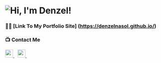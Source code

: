  # ![Hi, I'm Denzel!](https://readme-typing-svg.herokuapp.com?color=%2336BCF7&size=21+&duration=2000&center=true&vCenter=true&multiline=true&width=200&height=40&lines=-Hi%2C+I'm+Denzel!👋🏼;+;+)
 
### 👨‍💻 [Link To My Portfolio Site] (https://denzelnasol.github.io/)

### 📺 Contact Me

<a
  href="https://www.linkedin.com/in/denzelnasol/">
    <img width="25px" src="https://www.vectorlogo.zone/logos/linkedin/linkedin-icon.svg" />
  </a>&ensp;
  <a href="mailto:denzelnasol@gmail.com">
  <img width="25px" src="https://www.vectorlogo.zone/logos/gmail/gmail-icon.svg" />
  </a>&ensp;
